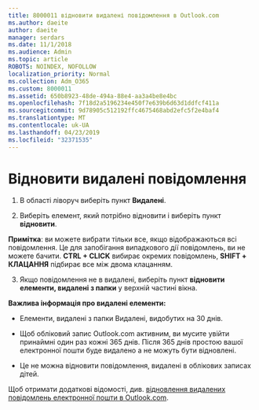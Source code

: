 ```yaml
---
title: 8000011 відновити видалені повідомлення в Outlook.com
ms.author: daeite
author: daeite
manager: serdars
ms.date: 11/1/2018
ms.audience: Admin
ms.topic: article
ROBOTS: NOINDEX, NOFOLLOW
localization_priority: Normal
ms.collection: Adm_O365
ms.custom: 8000011
ms.assetid: 650b8923-48de-494a-88e4-aa3a4be8e4bc
ms.openlocfilehash: 7f18d2a5196234e450f7e639b6d63d1ddfcf411a
ms.sourcegitcommit: 9d78905c512192ffc4675468abd2efc5f2e4baf4
ms.translationtype: MT
ms.contentlocale: uk-UA
ms.lasthandoff: 04/23/2019
ms.locfileid: "32371535"
---
```

# <a name="recover-deleted-email"></a>Відновити видалені повідомлення

1. В області ліворуч виберіть пункт **Видалені**. 
    
2. Виберіть елемент, який потрібно відновити і виберіть пункт **відновити**. 
  
 **Примітка**: ви можете вибрати тільки все, якщо відображаються всі повідомлення. Це для запобігання випадкового дії повідомлень, ви не можете бачити. **CTRL + CLICK** вибирає окремих повідомлень, **SHIFT + КЛАЦАННЯ** підбирає все між двома клацанням. 
    
3. Якщо повідомлення не в видалені, виберіть пункт **відновити елементи, видалені з папки** у верхній частині вікна. 
    
 **Важлива інформація про видалені елементи:**
  
- Елементи, видалені з папки Видалені, видобутих на 30 днів.
    
- Щоб обліковий запис Outlook.com активним, ви мусите увійти принаймні один раз кожні 365 днів. Після 365 днів простою вашої електронної пошти буде видалено а не можуть бути відновлені.
    
- Це не можна відновити повідомлення, видалені в облікових записах дітей.
    
Щоб отримати додаткові відомості, див. [відновлення видалених повідомлень електронної пошти в Outlook.com](https://go.microsoft.com/fwlink/p/?linkid=873117).
  

